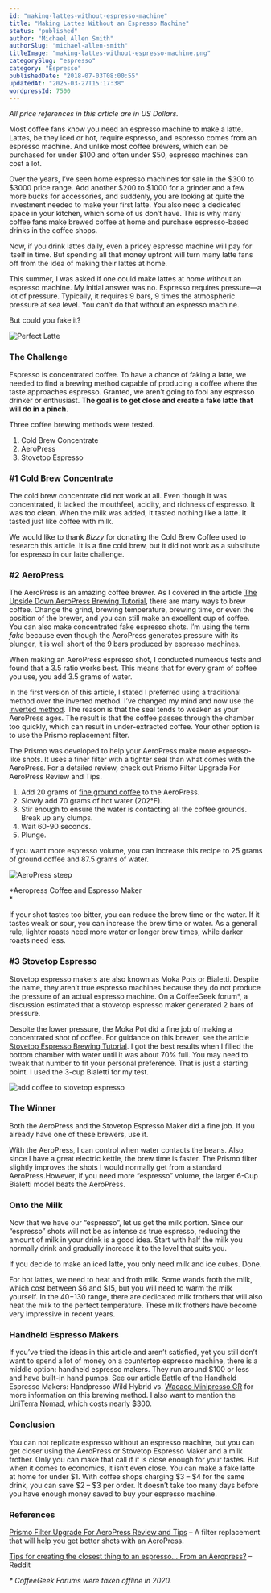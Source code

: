 ```yaml
---
id: "making-lattes-without-espresso-machine"
title: "Making Lattes Without an Espresso Machine"
status: "published"
author: "Michael Allen Smith"
authorSlug: "michael-allen-smith"
titleImage: "making-lattes-without-espresso-machine.png"
categorySlug: "espresso"
category: "Espresso"
publishedDate: "2018-07-03T08:00:55"
updatedAt: "2025-03-27T15:17:38"
wordpressId: 7500
---
```


*All price references in this article are in US Dollars.*

Most coffee fans know you need an espresso machine to make a latte. Lattes, be they iced or hot, require espresso, and espresso comes from an espresso machine. And unlike most coffee brewers, which can be purchased for under $100 and often under $50, espresso machines can cost a lot.

Over the years, I’ve seen home espresso machines for sale in the $300 to $3000 price range. Add another $200 to $1000 for a grinder and a few more bucks for accessories, and suddenly, you are looking at quite the investment needed to make your first latte. You also need a dedicated space in your kitchen, which some of us don’t have. This is why many coffee fans make brewed coffee at home and purchase espresso-based drinks in the coffee shops.

Now, if you drink lattes daily, even a pricey espresso machine will pay for itself in time. But spending all that money upfront will turn many latte fans off from the idea of making their lattes at home.

This summer, I was asked if one could make lattes at home without an espresso machine. My initial answer was no. Espresso requires pressure—a lot of pressure. Typically, it requires 9 bars, 9 times the atmospheric pressure at sea level. You can’t do that without an espresso machine.

But could you fake it?

![Perfect Latte](perfect-latte1.jpg)

### The Challenge

Espresso is concentrated coffee. To have a chance of faking a latte, we needed to find a brewing method capable of producing a coffee where the taste approaches espresso. Granted, we aren’t going to fool any espresso drinker or enthusiast. **The goal is to get close and create a fake latte that will do in a pinch.**

Three coffee brewing methods were tested.

1.  Cold Brew Concentrate
2.  AeroPress
3.  Stovetop Espresso

### #1 Cold Brew Concentrate

The cold brew concentrate did not work at all. Even though it was concentrated, it lacked the mouthfeel, acidity, and richness of espresso. It was too clean. When the milk was added, it tasted nothing like a latte. It tasted just like coffee with milk.

We would like to thank *Bizzy* for donating the Cold Brew Coffee used to research this article. It is a fine cold brew, but it did not work as a substitute for espresso in our latte challenge.

### #2 AeroPress

The AeroPress is an amazing coffee brewer. As I covered in the article [The Upside Down AeroPress Brewing Tutorial](/upside-aeropress-coffee-brewing-tutorial/), there are many ways to brew coffee. Change the grind, brewing temperature, brewing time, or even the position of the brewer, and you can still make an excellent cup of coffee. You can also make concentrated fake espresso shots. I’m using the term *fake* because even though the AeroPress generates pressure with its plunger, it is well short of the 9 bars produced by espresso machines.

When making an AeroPress espresso shot, I conducted numerous tests and found that a 3.5 ratio works best. This means that for every gram of coffee you use, you add 3.5 grams of water.

In the first version of this article, I stated I preferred using a traditional method over the inverted method. I’ve changed my mind and now use the [inverted method](/upside-aeropress-coffee-brewing-tutorial/). The reason is that the seal tends to weaken as your AeroPress ages. The result is that the coffee passes through the chamber too quickly, which can result in under-extracted coffee. Your other option is to use the Prismo replacement filter.

The Prismo was developed to help your AeroPress make more espresso-like shots. It uses a finer filter with a tighter seal than what comes with the AeroPress. For a detailed review, check out Prismo Filter Upgrade For AeroPress Review and Tips.

1.  Add 20 grams of [fine ground coffee](/coffee-grind-chart/) to the AeroPress.
2.  Slowly add 70 grams of hot water (202°F).
3.  Stir enough to ensure the water is contacting all the coffee grounds. Break up any clumps.
4.  Wait 60-90 seconds.
5.  Plunge.

If you want more espresso volume, you can increase this recipe to 25 grams of ground coffee and 87.5 grams of water.

![AeroPress steep](aeropress-steep.jpg)

*Aeropress Coffee and Espresso Maker  
*

If your shot tastes too bitter, you can reduce the brew time or the water. If it tastes weak or sour, you can increase the brew time or water. As a general rule, lighter roasts need more water or longer brew times, while darker roasts need less.

### #3 Stovetop Espresso

Stovetop espresso makers are also known as Moka Pots or Bialetti. Despite the name, they aren’t true espresso machines because they do not produce the pressure of an actual espresso machine. On a CoffeeGeek forum\*, a discussion estimated that a stovetop espresso maker generated 2 bars of pressure.

Despite the lower pressure, the Moka Pot did a fine job of making a concentrated shot of coffee. For guidance on this brewer, see the article [Stovetop Espresso Brewing Tutorial](/stovetop-espresso-brewing-tutorial/). I got the best results when I filled the bottom chamber with water until it was about 70% full. You may need to tweak that number to fit your personal preference. That is just a starting point. I used the 3-cup Bialetti for my test.

![add coffee to stovetop espresso](add-coffee-to-stovetop-espresso.jpg)

### The Winner

Both the AeroPress and the Stovetop Espresso Maker did a fine job. If you already have one of these brewers, use it.

With the AeroPress, I can control when water contacts the beans. Also, since I have a great electric kettle, the brew time is faster. The Prismo filter slightly improves the shots I would normally get from a standard AeroPress.However, if you need more “espresso” volume, the larger 6-Cup Bialetti model beats the AeroPress.

### Onto the Milk

Now that we have our “espresso”, let us get the milk portion. Since our “espresso” shots will not be as intense as true espresso, reducing the amount of milk in your drink is a good idea. Start with half the milk you normally drink and gradually increase it to the level that suits you.

If you decide to make an iced latte, you only need milk and ice cubes. Done.

For hot lattes, we need to heat and froth milk. Some wands froth the milk, which cost between $6 and $15, but you will need to warm the milk yourself. In the $40-$130 range, there are dedicated milk frothers that will also heat the milk to the perfect temperature. These milk frothers have become very impressive in recent years.

### Handheld Espresso Makers

If you’ve tried the ideas in this article and aren’t satisfied, yet you still don’t want to spend a lot of money on a countertop espresso machine, there is a middle option: handheld espresso makers. They run around $100 or less and have built-in hand pumps. See our article Battle of the Handheld Espresso Makers: Handpresso Wild Hybrid vs. [Wacaco Minipresso GR](/battle-handheld-espresso-makers-handpresso-wild-hybrid-vs-wacaco-minipresso-gr/) for more information on this brewing method. I also want to mention the [UniTerra Nomad](/uniterra-nomad-espresso-machine-review/), which costs nearly $300.

### Conclusion

You can not replicate espresso without an espresso machine, but you can get closer using the AeroPress or Stovetop Espresso Maker and a milk frother. Only you can make that call if it is close enough for your tastes. But when it comes to economics, it isn’t even close. You can make a fake latte at home for under $1. With coffee shops charging $3 – $4 for the same drink, you can save $2 – $3 per order. It doesn’t take too many days before you have enough money saved to buy your espresso machine.

### References

[Prismo Filter Upgrade For AeroPress Review and Tips](/prismo-filter-upgrade-for-aeropress-review-and-tips/) – A filter replacement that will help you get better shots with an AeroPress.

[Tips for creating the closest thing to an espresso… From an Aeropress?](https://www.reddit.com/r/Coffee/comments/34ly0r/tips_for_creating_the_closest_thing_to_an/) – Reddit

*\* CoffeeGeek Forums were taken offline in 2020.*
